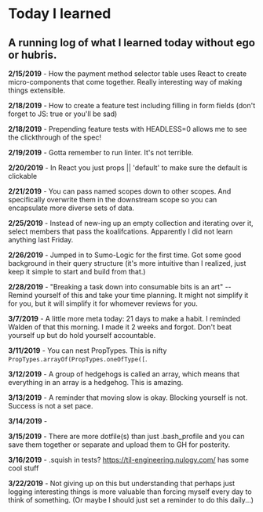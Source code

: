 # Today I learned

## A running log of what I learned today without ego or hubris.

**2/15/2019** - How the payment method selector table uses React to create micro-components that come together.  Really interesting way of making things extensible.

**2/18/2019** - How to create a feature test including filling in form fields (don't forget to JS: true or you'll be sad)

**2/18/2019** - Prepending feature tests with HEADLESS=0 allows me to see the clickthrough of the spec!

**2/19/2019** - Gotta remember to run linter. It's not terrible.

**2/20/2019** - In React you just props || 'default' to make sure the default is clickable

**2/21/2019** - You can pass named scopes down to other scopes. And specifically overwrite them in the downstream scope so you can encapsulate more diverse sets of data.

**2/25/2019** - Instead of new-ing up an empty collection and iterating over it, select members that pass the koalifcations.  Apparently I did not learn anything last Friday.

**2/26/2019** - Jumped in to Sumo-Logic for the first time.  Got some good background in their query structure (it's more intuitive than I realized, just keep it simple to start and build from that.)

**2/28/2019** -  "Breaking a task down into consumable bits is an art" -- Remind yourself of this and take your time planning.  It might not simplify it for you, but it will simplify it for whomever reviews for you.

**3/7/2019** -  A little more meta today: 21 days to make a habit.  I reminded Walden of that this morning.  I made it 2 weeks and forgot.  Don't beat yourself up but do hold yourself accountable.  

**3/11/2019** - You can nest PropTypes.  This is nifty `PropTypes.arrayOf(PropTypes.oneOfType([`.

**3/12/2019** - A group of hedgehogs is called an array, which means that everything in an array is a hedgehog.  This is amazing.  

**3/13/2019** - A reminder that moving slow is okay.  Blocking yourself is not.  Success is not a set pace.

**3/14/2019** -

**3/15/2019** - There are more dotfile(s) than just .bash_profile and you can save them together or separate and upload them to GH for posterity.

**3/16/2019** - .squish in tests?  https://til-engineering.nulogy.com/  has some cool stuff

**3/22/2019** - Not giving up on this but understanding that perhaps just logging interesting things is more valuable than forcing myself every day to think of something.  (Or maybe I should just set a reminder to do this daily...)
